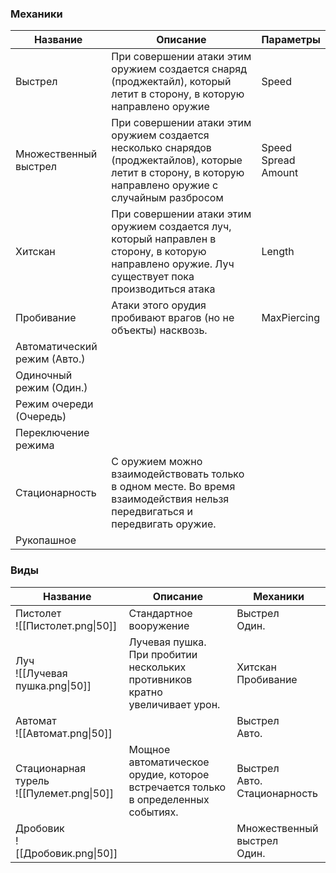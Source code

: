 ### Механики

| Название                     | Описание                                                                                                                                                   | Параметры                     |
| ---------------------------- | ---------------------------------------------------------------------------------------------------------------------------------------------------------- | ----------------------------- |
| Выстрел                      | При совершении атаки этим оружием создается снаряд (проджектайл), который летит в сторону, в которую направлено оружие                                     | Speed<br>                     |
| Множественный выстрел        | При совершении атаки этим оружием создается несколько снарядов (проджектайлов), которые летит в сторону, в которую направлено оружие с случайным разбросом | Speed<br>Spread<br>Amount<br> |
| Хитскан                      | При совершении атаки этим оружием создается луч, который направлен в сторону, в которую направлено оружие. Луч существует пока производиться атака         | Length                        |
| Пробивание                   | Атаки этого орудия пробивают врагов (но не объекты) насквозь.                                                                                              | MaxPiercing                   |
| Автоматический режим (Авто.) |                                                                                                                                                            |                               |
| Одиночный режим (Один.)      |                                                                                                                                                            |                               |
| Режим очереди (Очередь)      |                                                                                                                                                            |                               |
| Переключение режима          |                                                                                                                                                            |                               |
| Стационарность               | С оружием можно взаимодействовать только в одном месте. Во время взаимодействия нельзя передвигаться и передвигать оружие.                                 |                               |
| Рукопашное                   |                                                                                                                                                            |                               |

### Виды


| Название                                    | Описание                                                                          | Механики                           |
| ------------------------------------------- | --------------------------------------------------------------------------------- | ---------------------------------- |
| Пистолет<br>![[Пистолет.png\|50]]           | Стандартное вооружение                                                            | Выстрел<br>Один.                   |
| Луч<br> ![[Лучевая пушка.png\|50]]          | Лучевая пушка. При пробитии нескольких противников кратно увеличивает урон.       | Хитскан<br>Пробивание              |
| Автомат<br>![[Автомат.png\|50]]             |                                                                                   | Выстрел<br>Авто.                   |
| Стационарная турель<br>![[Пулемет.png\|50]] | Мощное автоматическое орудие, которое встречается только в определенных событиях. | Выстрел<br>Авто.<br>Стационарность |
| Дробовик<br>![[Дробовик.png\|50]]           |                                                                                   | Множественный выстрел<br>Один.     |
